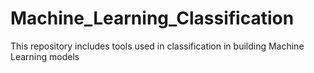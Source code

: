 # Machine_Learning_Classification
This repository includes tools used in classification in building Machine Learning models

